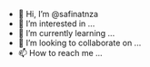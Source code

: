 - 👋 Hi, I’m @safinatnza
- 👀 I’m interested in ...
- 🌱 I’m currently learning ...
- 💞️ I’m looking to collaborate on ...
- 📫 How to reach me ...

<!---
safinatnza/safinatnza is a ✨ special ✨ repository because its `README.md` (this file) appears on your GitHub profile.
You can click the Preview link to take a look at your changes.
--->
